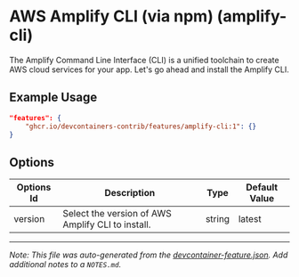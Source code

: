 
# AWS Amplify CLI (via npm) (amplify-cli)

The Amplify Command Line Interface (CLI) is a unified toolchain to create AWS cloud services for your app. Let's go ahead and install the Amplify CLI.

## Example Usage

```json
"features": {
    "ghcr.io/devcontainers-contrib/features/amplify-cli:1": {}
}
```

## Options

| Options Id | Description | Type | Default Value |
|-----|-----|-----|-----|
| version | Select the version of AWS Amplify CLI to install. | string | latest |



---

_Note: This file was auto-generated from the [devcontainer-feature.json](https://github.com/devcontainers-contrib/features/blob/main/src/amplify-cli/devcontainer-feature.json).  Add additional notes to a `NOTES.md`._
